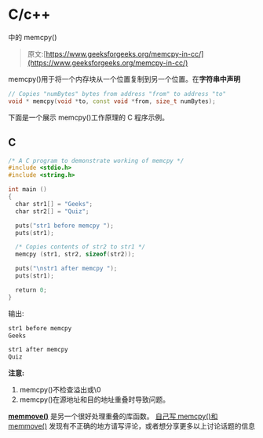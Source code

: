 # C/c++

中的 memcpy()

> 原文:[https://www.geeksforgeeks.org/memcpy-in-cc/](https://www.geeksforgeeks.org/memcpy-in-cc/)

memcpy()用于将一个内存块从一个位置复制到另一个位置。在**字符串中声明**

```cpp
// Copies "numBytes" bytes from address "from" to address "to"
void * memcpy(void *to, const void *from, size_t numBytes);
```

下面是一个展示 memcpy()工作原理的 C 程序示例。

## C

```cpp
/* A C program to demonstrate working of memcpy */
#include <stdio.h>
#include <string.h>

int main ()
{
  char str1[] = "Geeks"; 
  char str2[] = "Quiz"; 

  puts("str1 before memcpy ");
  puts(str1);

  /* Copies contents of str2 to str1 */
  memcpy (str1, str2, sizeof(str2));

  puts("\nstr1 after memcpy ");
  puts(str1);

  return 0;
}
```

输出:

```cpp
str1 before memcpy 
Geeks

str1 after memcpy 
Quiz
```

**注意:**
1) memcpy()不检查溢出或\0
2) memcpy()在源地址和目的地址重叠时导致问题。

[**memmove()**](https://www.geeksforgeeks.org/memmove-in-cc/) 是另一个很好处理重叠的库函数。
[自己写 memcpy()和 memmove()](https://www.geeksforgeeks.org/write-memcpy/)
发现有不正确的地方请写评论，或者想分享更多以上讨论话题的信息